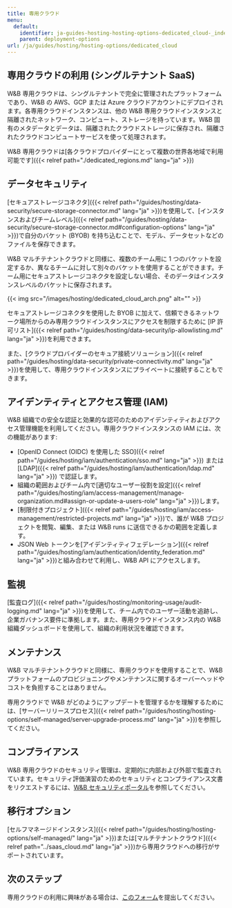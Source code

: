 ```yaml
---
title: 専用クラウド
menu:
  default:
    identifier: ja-guides-hosting-hosting-options-dedicated_cloud-_index
    parent: deployment-options
url: /ja/guides/hosting/hosting-options/dedicated_cloud
---
```


## 専用クラウドの利用 (シングルテナント SaaS)

W&B 専用クラウドは、シングルテナントで完全に管理されたプラットフォームであり、W&B の AWS、GCP または Azure クラウドアカウントにデプロイされます。各専用クラウドインスタンスは、他の W&B 専用クラウドインスタンスと隔離されたネットワーク、コンピュート、ストレージを持っています。W&B 固有のメタデータとデータは、隔離されたクラウドストレージに保存され、隔離されたクラウドコンピュートサービスを使って処理されます。

W&B 専用クラウドは[各クラウドプロバイダーにとって複数の世界各地域で利用可能です]({{< relref path="./dedicated_regions.md" lang="ja" >}})

## データセキュリティ

[セキュアストレージコネクタ]({{< relref path="/guides/hosting/data-security/secure-storage-connector.md" lang="ja" >}})を使用して、[インスタンスおよびチームレベル]({{< relref path="/guides/hosting/data-security/secure-storage-connector.md#configuration-options" lang="ja" >}})で自分のバケット (BYOB) を持ち込むことで、モデル、データセットなどのファイルを保存できます。

W&B マルチテナントクラウドと同様に、複数のチーム用に 1 つのバケットを設定するか、異なるチームに対して別々のバケットを使用することができます。チーム用にセキュアストレージコネクタを設定しない場合、そのデータはインスタンスレベルのバケットに保存されます。

{{< img src="/images/hosting/dedicated_cloud_arch.png" alt="" >}}

セキュアストレージコネクタを使用した BYOB に加えて、信頼できるネットワーク場所からのみ専用クラウドインスタンスにアクセスを制限するために [IP 許可リスト]({{< relref path="/guides/hosting/data-security/ip-allowlisting.md" lang="ja" >}})を利用できます。

また、[クラウドプロバイダーのセキュア接続ソリューション]({{< relref path="/guides/hosting/data-security/private-connectivity.md" lang="ja" >}})を使用して、専用クラウドインスタンスにプライベートに接続することもできます。

## アイデンティティとアクセス管理 (IAM)

W&B 組織での安全な認証と効果的な認可のためのアイデンティティおよびアクセス管理機能を利用してください。専用クラウドインスタンスの IAM には、次の機能があります:

* [OpenID Connect (OIDC) を使用した SSO]({{< relref path="/guides/hosting/iam/authentication/sso.md" lang="ja" >}}) または [LDAP]({{< relref path="/guides/hosting/iam/authentication/ldap.md" lang="ja" >}}) で認証します。
* 組織の範囲およびチーム内で[適切なユーザー役割を設定]({{< relref path="/guides/hosting/iam/access-management/manage-organization.md#assign-or-update-a-users-role" lang="ja" >}})します。
* [制限付きプロジェクト]({{< relref path="/guides/hosting/iam/access-management/restricted-projects.md" lang="ja" >}})で、誰が W&B プロジェクトを閲覧、編集、または W&B runs に送信できるかの範囲を定義します。
* JSON Web トークンを[アイデンティティフェデレーション]({{< relref path="/guides/hosting/iam/authentication/identity_federation.md" lang="ja" >}})と組み合わせて利用し、W&B API にアクセスします。

## 監視

[監査ログ]({{< relref path="/guides/hosting/monitoring-usage/audit-logging.md" lang="ja" >}})を使用して、チーム内でのユーザー活動を追跡し、企業ガバナンス要件に準拠します。また、専用クラウドインスタンス内の W&B 組織ダッシュボードを使用して、組織の利用状況を確認できます。

## メンテナンス

W&B マルチテナントクラウドと同様に、専用クラウドを使用することで、W&B プラットフォームのプロビジョニングやメンテナンスに関するオーバーヘッドやコストを負担することはありません。

専用クラウドで W&B がどのようにアップデートを管理するかを理解するためには、[サーバーリリースプロセス]({{< relref path="/guides/hosting/hosting-options/self-managed/server-upgrade-process.md" lang="ja" >}})を参照してください。

## コンプライアンス

W&B 専用クラウドのセキュリティ管理は、定期的に内部および外部で監査されています。セキュリティ評価演習のためのセキュリティとコンプライアンス文書をリクエストするには、[W&B セキュリティポータル](https://security.wandb.ai/)を参照してください。

## 移行オプション

[セルフマネージドインスタンス]({{< relref path="/guides/hosting/hosting-options/self-managed/" lang="ja" >}})または[マルチテナントクラウド]({{< relref path="../saas_cloud.md" lang="ja" >}})から専用クラウドへの移行がサポートされています。

## 次のステップ

専用クラウドの利用に興味がある場合は、[このフォーム](https://wandb.ai/site/for-enterprise/dedicated-saas-trial)を提出してください。